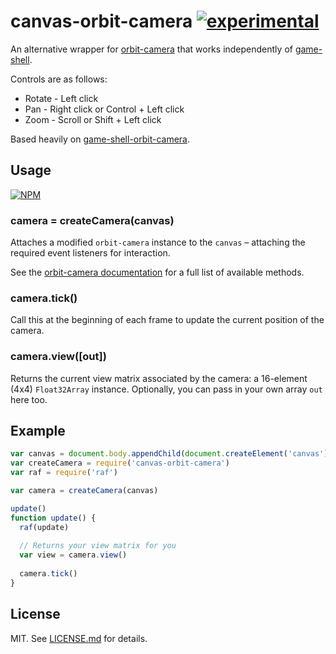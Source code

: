 # canvas-orbit-camera [![experimental](http://badges.github.io/stability-badges/dist/experimental.svg)](http://github.com/badges/stability-badges)

An alternative wrapper for
[orbit-camera](http://github.com/mikolalysenko/orbit-camera) that works
independently of [game-shell](http://github.com/mikolalysenko/game-shell).

Controls are as follows:

* Rotate - Left click
* Pan - Right click or Control + Left click
* Zoom - Scroll or Shift + Left click

Based heavily on
[game-shell-orbit-camera](http://github.com/mikolalysenko/game-shell-orbit-camera).

## Usage

[![NPM](https://nodei.co/npm/canvas-orbit-camera.png)](https://nodei.co/npm/canvas-orbit-camera/)

### camera = createCamera(canvas)

Attaches a modified `orbit-camera` instance to the `canvas` – attaching the
required event listeners for interaction.

See the [orbit-camera documentation](https://github.com/mikolalysenko/orbit-camera#readme)
for a full list of available methods.

### camera.tick()

Call this at the beginning of each frame to update the current position of the
camera.

### camera.view([out])

Returns the current view matrix associated by the camera: a 16-element (4x4)
`Float32Array` instance. Optionally, you can pass in your own array `out` here
too.

## Example

``` javascript
var canvas = document.body.appendChild(document.createElement('canvas'))
var createCamera = require('canvas-orbit-camera')
var raf = require('raf')

var camera = createCamera(canvas)

update()
function update() {
  raf(update)
  
  // Returns your view matrix for you
  var view = camera.view()
  
  camera.tick()
}
```

## License

MIT. See [LICENSE.md](http://github.com/hughsk/canvas-orbit-camera/blob/master/LICENSE.md) for details.
